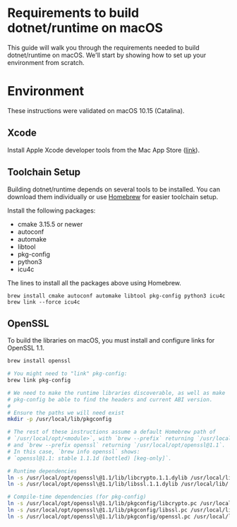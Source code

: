 Requirements to build dotnet/runtime on macOS
=====================

This guide will walk you through the requirements needed to build dotnet/runtime on macOS. We'll start by showing how to set up your environment from scratch.

Environment
===========

These instructions were validated on macOS 10.15 (Catalina).

Xcode
-----

Install Apple Xcode developer tools from the Mac App Store ([link](https://apps.apple.com/us/app/xcode/id497799835)).

Toolchain Setup
---------------

Building dotnet/runtime depends on several tools to be installed. You can download them individually or use [Homebrew](https://brew.sh) for easier toolchain setup.

Install the following packages:

- cmake 3.15.5 or newer
- autoconf
- automake
- libtool
- pkg-config
- python3
- icu4c

The lines to install all the packages above using Homebrew.

```
brew install cmake autoconf automake libtool pkg-config python3 icu4c
brew link --force icu4c
```

OpenSSL
-------

To build the libraries on macOS, you must install and configure links for OpenSSL 1.1.

```sh
brew install openssl

# You might need to "link" pkg-config:
brew link pkg-config

# We need to make the runtime libraries discoverable, as well as make
# pkg-config be able to find the headers and current ABI version.
#
# Ensure the paths we will need exist
mkdir -p /usr/local/lib/pkgconfig

# The rest of these instructions assume a default Homebrew path of
# `/usr/local/opt/<module>`, with `brew --prefix` returning `/usr/local`
# and `brew --prefix openssl` returning `/usr/local/opt/openssl@1.1`.
# In this case, `brew info openssl` shows:
# `openssl@1.1: stable 1.1.1d (bottled) [keg-only]`.

# Runtime dependencies
ln -s /usr/local/opt/openssl\@1.1/lib/libcrypto.1.1.dylib /usr/local/lib/
ln -s /usr/local/opt/openssl\@1.1/lib/libssl.1.1.dylib /usr/local/lib/

# Compile-time dependencies (for pkg-config)
ln -s /usr/local/opt/openssl\@1.1/lib/pkgconfig/libcrypto.pc /usr/local/lib/pkgconfig/
ln -s /usr/local/opt/openssl\@1.1/lib/pkgconfig/libssl.pc /usr/local/lib/pkgconfig/
ln -s /usr/local/opt/openssl\@1.1/lib/pkgconfig/openssl.pc /usr/local/lib/pkgconfig/
```

